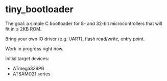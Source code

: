 # tiny_bootloader

The goal: a simple C bootloader for 8- and 32-bit microcontrollers that will fit in &le; 2KB ROM.

Bring your own IO driver (e.g. UART), flash read/write, entry point.

Work in progress right now.

Initial target devices:

  - ATmega328PB
  - ATSAMD21 series
